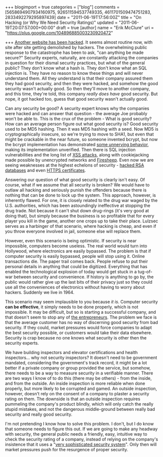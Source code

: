 +++
blogimport = true
categories = ["blog"]
comments = [5658694907934160975, 926511594537749335, 4611701509474751283, 2833492279295897439]
date = "2011-06-19T17:56:00Z"
title = "On Hacking (or Why We Need Security Ratings)"
updated = "2011-06-19T20:07:57.000+00:00"
draft = true
[author]
name = "Erik McClure"
uri = "https://plus.google.com/104896885003230920472"

+++
[Another website has been hacked](http://news.ycombinator.com/item?id=2671612). It seems almost routine now, with site after site getting demolished by hackers. The overwhelming public response to the catastrophe has been to ask, "can anything be made secure?" Security experts, naturally, are constantly attacking the companies in question for their dismal security practices, but what of the general public? They don't know what a hash is. They don't know what an SQL injection is. They have no reason to know these things and will never understand them. All they understand is that their company assured them they had good security, and then they were hacked, and somehow the good security wasn't actually good. So then they'll move to another company, and this time, they're told, this company *really does have* good security. But nope, it got hacked too, guess that good security wasn't actually good.

Can any security be good? A security expert knows why the companies were hacked and can answer that question - the average Joe probably won't be able to. This is the crux of the problem - What is good security? How can an average person figure out what good security is? Good security used to be MD5 hashing. Then it was MD5 hashing with a seed. Now MD5 is cryptographically insecure, so we're trying to move to SHA1, but even that might be crackable in the near future, so someone invented bcrypt, but now the bcrypt implementation has demonstrated [some unnerving behavior](http://rondam.blogspot.com/2011/06/possible-flaw-in-open-source-bcrypt.html), making its implementation unverified. Then there is SQL injection vulnerabilities and the long list of [XSS attacks](http://ha.ckers.org/xss.html), along with cookiejacking made possible by unencrypted networks and [Firesheep](http://codebutler.com/firesheep). Even now we are seeing weaknesses at the highest echelons of security - [hacked RSA databases](http://arstechnica.com/security/news/2011/06/rsa-finally-comes-clean-securid-is-compromised.ars?utm_source=rss&utm_medium=rss&utm_campaign=rss) and even [HTTPS certificates](http://www.phreedom.org/research/rogue-ca/).

Answering our question of what good security is clearly isn't easy. Of course, what if we assume that all security is broken? We would have to outlaw all hacking and seriously punish the offenders because there is nothing that can be done to lock up the system. This approach, however, is inherently flawed. For one, it is closely related to the drug war waged by the U.S. authorities, which has been astoundingly ineffective at stopping the drug trade. Not because it can't shut down drug-rings (it's very good at doing that), but simply because the business is so profitable that for every player you kill in the game, another one crops up to take their place. Lulzsec serves as a harbinger of that scenario, where hacking is cheap, and even if you throw everyone involved in jail, someone else will replace them.

However, even this scenario is being optimistic. If security is near impossible, computers become useless. The real world would turn into Hollywood, where electronics are easily bypassed. The problem is that if computer security is easily bypassed, people will stop using it. Online transactions die. The paper trail comes back. People refuse to put their personal details in anything that could be digitized. Everything that has enabled the technological explosion of today would get stuck in a tug-of-war between security and convenience. If history is anything to go by, the public would rather give up the last bits of their privacy just so they could use all the conveniences of electronics without having to worry about hackers. Suddenly we live in 1964.

This scenario may seem implausible to you because *it is*. Computer security **can be effective**, it simply needs to be done properly, which is not impossible. It may be difficult, but so is starting a successful company, and that doesn't seem to stop any of [the entrepreneurs](http://news.ycombinator.com/). The problem we face is that the average customer has no way of discerning good security from bad security. If they could, market pressures would force companies to adapt the best security possible, or customers would take their data elsewhere. Security is crap because no one knows what security is other then the security experts.

We have building inspectors and elevator certifications and health inspectors... why not security inspectors? It doesn't need to be government mandated, considering the government's track record, it might be a lot better if a private company or group provided the service, but somehow, there needs to be a way to measure security in a verifiable manner. There are two ways I know of to do this (there may be others) - from the inside, and from the outside. An inside inspection is more reliable when done properly, but more likely to be corrupted and gamed. An outside inspection, however, doesn't rely on the consent of a company to plaster a security rating on them. The downside is that an outside inspection requires pummeling the company's product blindly, which will only catch the really stupid mistakes, and not the dangerous middle-ground between really bad security and really good security.

I'm not pretending I know how to solve this problem. I don't, but I do know that someone needs to figure this out. If we are going to make any headway with security, the general public needs a friendly, easy, intuitive way to check the security rating of a company, instead of relying on the company's insistence that it uses a "[very sophisticated security system](http://securosis.com/tag/sony+breach)". Only then will market pressures push for the resurgence of proper security.
